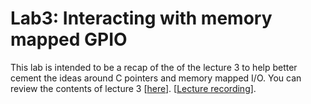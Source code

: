 # Lab3: Interacting with memory mapped GPIO 

This lab is intended to be a recap of the of the lecture 3 to help better cement the ideas around C pointers and memory mapped I/O.
You can review the contents of lecture 3 [[here](https://github.com/STFleming/EmSys_GPIO_and_Abstraction_Costs)]. [[Lecture recording](https://swanseauniversity.zoom.us/rec/play/A8RBclaX4TlrNoBCyfGxA9FXxaHdIP6-GjN7PJHwRoL8x9hDiV-yap2nf_K5txCV9KRnI9IjlwD638LV.DTG_IWEC32C_jvtH?startTime=1634215328000)].


